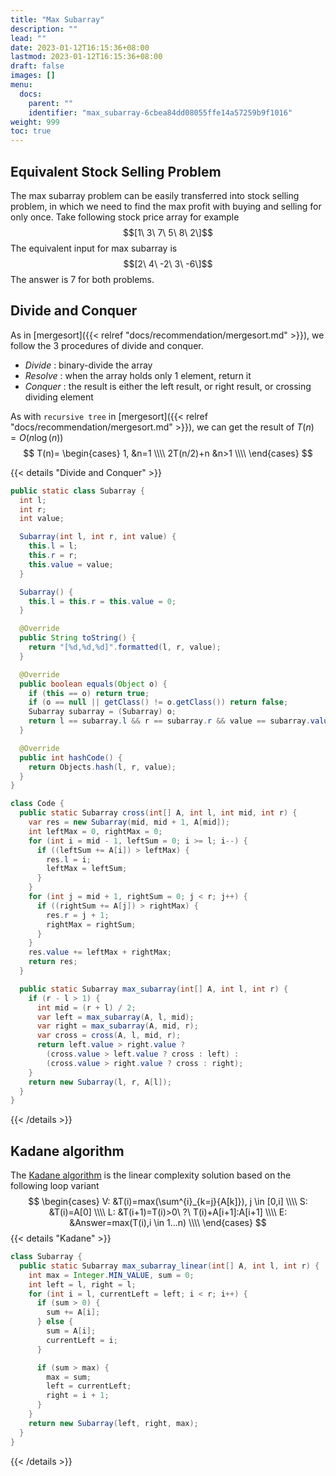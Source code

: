 ```yaml
---
title: "Max Subarray"
description: ""
lead: ""
date: 2023-01-12T16:15:36+08:00
lastmod: 2023-01-12T16:15:36+08:00
draft: false
images: []
menu:
  docs:
    parent: ""
    identifier: "max_subarray-6cbea84dd08055ffe14a57259b9f1016"
weight: 999
toc: true
---
```

## Equivalent Stock Selling Problem
The max subarray problem can be easily transferred into stock selling problem, in which we need to find the
max profit with buying and selling for only once. Take following stock price array for example
$$[1\ 3\ 7\ 5\ 8\ 2\]$$
The equivalent input for max subarray is
$$[2\ 4\ -2\ 3\ -6\]$$
The answer is 7 for both problems.

## Divide and Conquer
As in [mergesort]({{< relref "docs/recommendation/mergesort.md" >}}), we follow the 3 procedures of divide and conquer.
* _Divide_ : binary-divide the array
* _Resolve_ : when the array holds only 1 element, return it
* _Conquer_ : the result is either the left result, or right result, or crossing dividing element

As with `recursive tree` in [mergesort]({{< relref "docs/recommendation/mergesort.md" >}}), we can get the result of $T(n)=O(n\log(n))$
$$
T(n)=
\begin{cases}
1, &n=1 \\\\
2T(n/2)+n &n>1 \\\\
\end{cases}
$$

{{< details "Divide and Conquer" >}}
```java
public static class Subarray {
  int l;
  int r;
  int value;

  Subarray(int l, int r, int value) {
    this.l = l;
    this.r = r;
    this.value = value;
  }

  Subarray() {
    this.l = this.r = this.value = 0;
  }

  @Override
  public String toString() {
    return "[%d,%d,%d]".formatted(l, r, value);
  }

  @Override
  public boolean equals(Object o) {
    if (this == o) return true;
    if (o == null || getClass() != o.getClass()) return false;
    Subarray subarray = (Subarray) o;
    return l == subarray.l && r == subarray.r && value == subarray.value;
  }

  @Override
  public int hashCode() {
    return Objects.hash(l, r, value);
  }
}

class Code {
  public static Subarray cross(int[] A, int l, int mid, int r) {
    var res = new Subarray(mid, mid + 1, A[mid]);
    int leftMax = 0, rightMax = 0;
    for (int i = mid - 1, leftSum = 0; i >= l; i--) {
      if ((leftSum += A[i]) > leftMax) {
        res.l = i;
        leftMax = leftSum;
      }
    }
    for (int j = mid + 1, rightSum = 0; j < r; j++) {
      if ((rightSum += A[j]) > rightMax) {
        res.r = j + 1;
        rightMax = rightSum;
      }
    }
    res.value += leftMax + rightMax;
    return res;
  }

  public static Subarray max_subarray(int[] A, int l, int r) {
    if (r - l > 1) {
      int mid = (r + l) / 2;
      var left = max_subarray(A, l, mid);
      var right = max_subarray(A, mid, r);
      var cross = cross(A, l, mid, r);
      return left.value > right.value ?
        (cross.value > left.value ? cross : left) :
        (cross.value > right.value ? cross : right);
    }
    return new Subarray(l, r, A[l]);
  }
}
```
{{< /details >}}

## Kadane algorithm
The [Kadane algorithm](https://en.wikipedia.org/wiki/Maximum_subarray_problem) is the linear complexity solution based on the following
loop variant
$$
\begin{cases}
V: &T(i)=max(\sum^{i}_{k=j}{A[k]}), j \in [0,i] \\\\
S: &T(i)=A[0] \\\\
L: &T(i+1)=T(i)>0\ ?\ T(i)+A[i+1]:A[i+1] \\\\
E: &Answer=max(T(i),i \in 1...n) \\\\
\end{cases}
$$
{{< details "Kadane" >}}
```java
class Subarray {
  public static Subarray max_subarray_linear(int[] A, int l, int r) {
    int max = Integer.MIN_VALUE, sum = 0;
    int left = l, right = l;
    for (int i = l, currentLeft = left; i < r; i++) {
      if (sum > 0) {
        sum += A[i];
      } else {
        sum = A[i];
        currentLeft = i;
      }

      if (sum > max) {
        max = sum;
        left = currentLeft;
        right = i + 1;
      }
    }
    return new Subarray(left, right, max);
  }
}
```
{{< /details >}}
